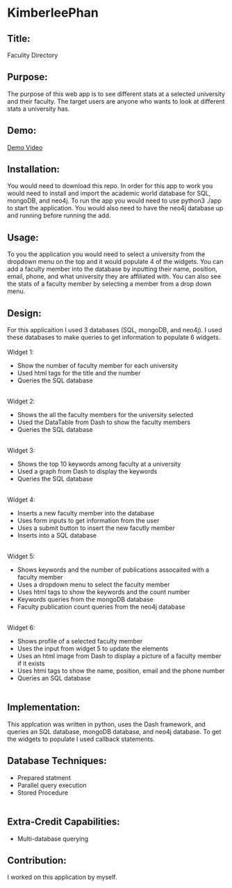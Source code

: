 # KimberleePhan

## Title: <br> 
Faculity Directory<br>
## Purpose:<br> 
The purpose of this web app is to see different stats at a selected university and their faculty. The target users are anyone who wants to look at different stats a university has.<br>
## Demo: <br>
[Demo Video](https://mediaspace.illinois.edu/media/t/1_e0c9ez2q)<br>
## Installation: <br>
You would need to download this repo. In order for this app to work you would need to install and import the academic world database for SQL, mongoDB, and neo4j. To run the app you would need to use python3 ./app to start the application. You would also need to have the neo4j database up and running before running the add. <br>
## Usage: <br>
To you the application you would need to select a university from the dropdown menu on the top and it would populate 4 of the widgets. You can add a faculty member into the database by inputting their name, position, email, phone, and what university they are affiliated with. You can also see the stats of a faculty member by selecting a member from a drop down menu. <br>
## Design: <br>
For this applicaition I used 3 databases (SQL, mongoDB, and neo4j). I used these databases to make queries to get information to populate 6 widgets. <br><br>
Widget 1: <br>
* Show the number of faculty member for each university
* Used html tags for the title and the number
* Queries the SQL database <br><br>

Widget 2: <br>
* Shows the all the faculty members for the university selected
* Used the DataTable from Dash to show the faculty members
* Queries the SQL database <br><br>

Widget 3: <br>
* Shows the top 10 keywords among faculty at a university
* Used a graph from Dash to display the keywords
* Queries the SQL database<br><br>

Widget 4: <br>
* Inserts a new faculty member into the database
* Uses form inputs to get information from the user
* Uses a submit button to insert the new facutly member
* Inserts into a SQL database <br><br>

Widget 5: <br>
* Shows keywords and the number of publications assocaited with a faculty member
* Uses a dropdown menu to select the faculty member
* Uses html tags to show the keywords and the count number
* Keywords queries from the mongoDB database
* Faculty publication count queries from the neo4j database <br><br>

Widget 6: <br>
* Shows profile of a selected faculty member
* Uses the input from widget 5 to update the elements
* Uses an html image from Dash to display a picture of a faculty member if it exists
* Uses html tags to show the name, position, email and the phone number
* Queries an SQL database <br><br>

## Implementation: <br>
This applcation was written in python, uses the Dash framework, and queries an SQL database, mongoDB database, and neo4j database. To get the widgets to populate I used callback statements. <br>
## Database Techniques: <br>
* Prepared statment
* Parallel query execution
* Stored Procedure <br><br>
## Extra-Credit Capabilities: <br>
* Multi-database querying
## Contribution: <br>
I worked on this application by myself.
